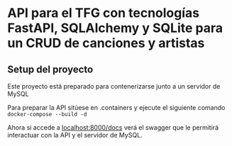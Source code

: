 # API para el TFG con tecnologías FastAPI, SQLAlchemy y SQLite para un CRUD de canciones y artistas

## Setup del proyecto
Este proyecto está preparado para contenerizarse junto a un servidor de MySQL

Para preparar la API sitúese en .containers y ejecute el siguiente comando `docker-compose --build -d`

Ahora si accede a [localhost:8000/docs](localhost:8000/docs) verá el swagger que le permitirá interactuar con la API y el servidor de MySQL.